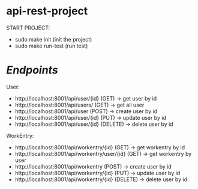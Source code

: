 # api-rest-project

START PROJECT:
- sudo make init (init the project)
- sudo make run-test (run test)

<h1><i>Endpoints</i></h1>

User:
    
- http://localhost:8001/api/user/{id} (GET) -> get user by id
- http://localhost:8001/api/users/ (GET) -> get all user
- http://localhost:8001/api/user (POST) -> create user by id
- http://localhost:8001/api/user/{id} (PUT) -> update user by id
- http://localhost:8001/api/user/{id} (DELETE) -> delete user by id

WorkEntry:

- http://localhost:8001/api/workentry/{id} (GET) -> get workentry by id
- http://localhost:8001/api/workentry/user/{id} (GET) -> get workentry by user
- http://localhost:8001/api/workentry (POST) -> create user by id
- http://localhost:8001/api/workentry/{id} (PUT) -> update user by id
- http://localhost:8001/api/workentry/{id} (DELETE) -> delete user by id